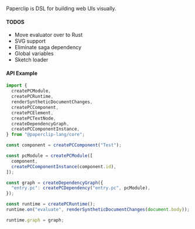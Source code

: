 Paperclip is DSL for building web UIs visually.

#### TODOS

- Move evaluator over to Rust
- SVG support
- Eliminate saga dependency
- Global variables
- Sketch loader

#### API Example

```javascript
import {
  createPCModule,
  createPCRuntime,
  renderSyntheticDocumentChanges,
  createPCComponent,
  createPCElement,
  createPCTextNode,
  createDependencyGraph,
  createPCComponentInstance,
} from "@paperclip-lang/core";

const component = createPCComponent("Test");

const pcModule = createPCModule([
  component,
  createPCComponentInstance(component.id),
]);

const graph = createDependencyGraph({
  "entry.pc": createPCDependency("entry.pc", pcModule),
});

const runtime = createPCRuntime();
runtime.on("evaluate", renderSyntheticDocumentChanges(document.body));

runtime.graph = graph;
```
